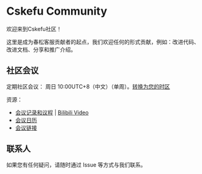# Cskefu Community

欢迎来到Cskefu社区！

这里是成为春松客服贡献者的起点，我们欢迎任何的形式贡献，例如：改进代码、改进文档、分享和推广介绍。

## 社区会议

定期社区会议：
周日 10:00UTC+8（中文）（单周）。[转换为您的时区](https://www.thetimezoneconverter.com/?t=10%3A00&tz=GMT%2B8&)

资源：

- [会议记录和议程](https://www.cskefu.com/category/conferences/) | [Bilibili Video](https://space.bilibili.com/34290698/channel/collectiondetail?sid=817713)
- [会议日历](https://www.feishu.cn/calendar/share?token=e1a022850428d49e1ab84aef69e8ee5c)
- [会议链接](https://vc.feishu.cn/j/400656075)


## 联系人

如果您有任何疑问，请随时通过 Issue 等方式与我们联系。
